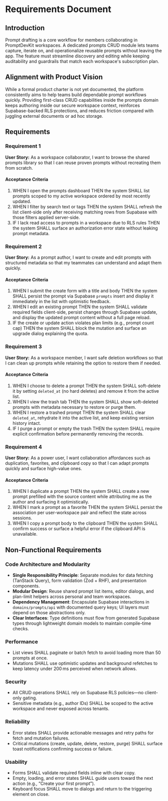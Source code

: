 # Requirements Document

## Introduction

Prompt drafting is a core workflow for members collaborating in PromptDevKit workspaces. A dedicated prompts CRUD module lets teams capture, iterate on, and operationalize reusable prompts without leaving the app. The feature must streamline discovery and editing while keeping auditability and guardrails that match each workspace's subscription plan.

## Alignment with Product Vision

While a formal product charter is not yet documented, the platform consistently aims to help teams build dependable prompt workflows quickly. Providing first-class CRUD capabilities inside the prompts domain keeps authoring inside our secure workspace context, reinforces Supabase-backed RLS protections, and reduces friction compared with juggling external documents or ad hoc storage.

## Requirements

### Requirement 1

**User Story:** As a workspace collaborator, I want to browse the shared prompts library so that I can reuse proven prompts without recreating them from scratch.

#### Acceptance Criteria

1. WHEN I open the prompts dashboard THEN the system SHALL list prompts scoped to my active workspace ordered by most recently updated.
2. WHEN I filter by search text or tags THEN the system SHALL refresh the list client-side only after receiving matching rows from Supabase with those filters applied server-side.
3. IF I lack read access to prompts in a workspace due to RLS rules THEN the system SHALL surface an authorization error state without leaking prompt metadata.

### Requirement 2

**User Story:** As a prompt author, I want to create and edit prompts with structured metadata so that my teammates can understand and adapt them quickly.

#### Acceptance Criteria

1. WHEN I submit the create form with a title and body THEN the system SHALL persist the prompt via Supabase `prompts` insert and display it immediately in the list with optimistic feedback.
2. WHEN I edit an existing prompt THEN the system SHALL validate required fields client-side, persist changes through Supabase update, and display the updated prompt content without a full page reload.
3. IF the create or update action violates plan limits (e.g., prompt count cap) THEN the system SHALL block the mutation and surface an upgrade dialog explaining the quota.

### Requirement 3

**User Story:** As a workspace member, I want safe deletion workflows so that I can clean up prompts while retaining the option to restore them if needed.

#### Acceptance Criteria

1. WHEN I choose to delete a prompt THEN the system SHALL soft-delete it by setting `deleted_at` (no hard deletes) and remove it from the active list.
2. WHEN I view the trash tab THEN the system SHALL show soft-deleted prompts with metadata necessary to restore or purge them.
3. WHEN I restore a trashed prompt THEN the system SHALL clear `deleted_at`, rehydrate it into the active list, and keep existing version history intact.
4. IF I purge a prompt or empty the trash THEN the system SHALL require explicit confirmation before permanently removing the records.

### Requirement 4

**User Story:** As a power user, I want collaboration affordances such as duplication, favorites, and clipboard copy so that I can adapt prompts quickly and surface high-value ones.

#### Acceptance Criteria

1. WHEN I duplicate a prompt THEN the system SHALL create a new prompt prefilled with the source content while attributing me as the author and surfacing it optimistically.
2. WHEN I mark a prompt as a favorite THEN the system SHALL persist the association per user-workspace pair and reflect the state across sessions.
3. WHEN I copy a prompt body to the clipboard THEN the system SHALL confirm success or surface a helpful error if the clipboard API is unavailable.

## Non-Functional Requirements

### Code Architecture and Modularity
- **Single Responsibility Principle**: Separate modules for data fetching (TanStack Query), form validation (Zod + RHF), and presentation components.
- **Modular Design**: Reuse shared prompt list items, editor dialogs, and plan-limit helpers across personal and team workspaces.
- **Dependency Management**: Encapsulate Supabase interactions in `domains/prompts/api` with documented query keys; UI layers must depend on those abstractions only.
- **Clear Interfaces**: Type definitions must flow from generated Supabase types through lightweight domain models to maintain compile-time checks.

### Performance
- List views SHALL paginate or batch fetch to avoid loading more than 50 prompts at once.
- Mutations SHALL use optimistic updates and background refetches to keep latency under 200 ms perceived when network allows.

### Security
- All CRUD operations SHALL rely on Supabase RLS policies—no client-only gating.
- Sensitive metadata (e.g., author IDs) SHALL be scoped to the active workspace and never exposed across tenants.

### Reliability
- Error states SHALL provide actionable messages and retry paths for fetch and mutation failures.
- Critical mutations (create, update, delete, restore, purge) SHALL surface toast notifications confirming success or failure.

### Usability
- Forms SHALL validate required fields inline with clear copy.
- Empty, loading, and error states SHALL guide users toward the next action (e.g., “Create your first prompt”).
- Keyboard focus SHALL move to dialogs and return to the triggering element on close.
